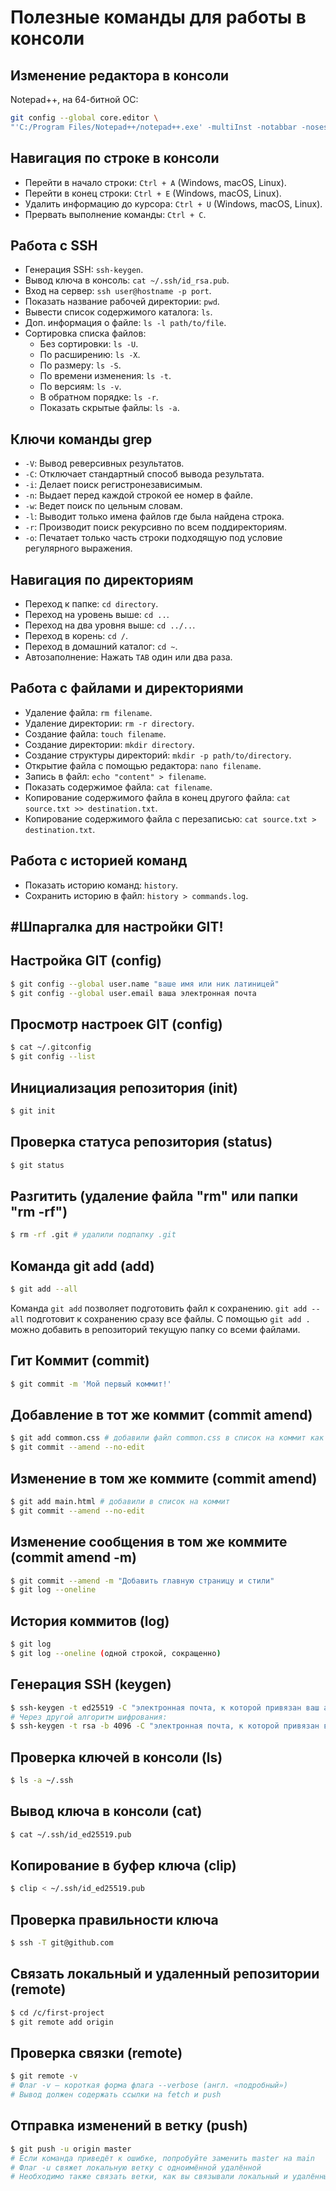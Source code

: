 # Полезные команды для работы в консоли

## Изменение редактора в консоли
Notepad++, на 64-битной ОС:

```bash
git config --global core.editor \
"'C:/Program Files/Notepad++/notepad++.exe' -multiInst -notabbar -nosession -noPlugin"
```

## Навигация по строке в консоли

- Перейти в начало строки: `Ctrl + A` (Windows, macOS, Linux).
- Перейти в конец строки: `Ctrl + E` (Windows, macOS, Linux).
- Удалить информацию до курсора: `Ctrl + U` (Windows, macOS, Linux).
- Прервать выполнение команды: `Ctrl + C`.

## Работа с SSH

- Генерация SSH: `ssh-keygen`.
- Вывод ключа в консоль: `cat ~/.ssh/id_rsa.pub`.
- Вход на сервер: `ssh user@hostname -p port`.
- Показать название рабочей директории: `pwd`.
- Вывести список содержимого каталога: `ls`.
- Доп. информация о файле: `ls -l path/to/file`.
- Сортировка списка файлов:
  - Без сортировки: `ls -U`.
  - По расширению: `ls -X`.
  - По размеру: `ls -S`.
  - По времени изменения: `ls -t`.
  - По версиям: `ls -v`.
  - В обратном порядке: `ls -r`.
  - Показать скрытые файлы: `ls -a`.

## Ключи команды grep

- `-V`: Вывод реверсивных результатов.
- `-C`: Отключает стандартный способ вывода результата.
- `-i`: Делает поиск регистронезависимым.
- `-n`: Выдает перед каждой строкой ее номер в файле.
- `-w`: Ведет поиск по цельным словам.
- `-l`: Выводит только имена файлов где была найдена строка.
- `-r`: Производит поиск рекурсивно по всем поддиректориям.
- `-o`: Печатает только часть строки подходящую под условие регулярного выражения.

## Навигация по директориям

- Переход к папке: `cd directory`.
- Переход на уровень выше: `cd ..`.
- Переход на два уровня выше: `cd ../..`.
- Переход в корень: `cd /`.
- Переход в домашний каталог: `cd ~`.
- Автозаполнение: Нажать `TAB` один или два раза.

## Работа с файлами и директориями

- Удаление файла: `rm filename`.
- Удаление директории: `rm -r directory`.
- Создание файла: `touch filename`.
- Создание директории: `mkdir directory`.
- Создание структуры директорий: `mkdir -p path/to/directory`.
- Открытие файла с помощью редактора: `nano filename`.
- Запись в файл: `echo "content" > filename`.
- Показать содержимое файла: `cat filename`.
- Копирование содержимого файла в конец другого файла: `cat source.txt >> destination.txt`.
- Копирование содержимого файла с перезаписью: `cat source.txt > destination.txt`.

## Работа с историей команд

- Показать историю команд: `history`.
- Сохранить историю в файл: `history > commands.log`.




#**Шпаргалка для настройки GIT!**
---

## Настройка GIT (config)

```bash
$ git config --global user.name "ваше имя или ник латиницей"
$ git config --global user.email ваша электронная почта
```

## Просмотр настроек GIT (config)

```bash
$ cat ~/.gitconfig
$ git config --list
```

## Инициализация репозитория (init)

```bash
$ git init
```

## Проверка статуса репозитория (status)

```bash
$ git status
```

## Разгитить (удаление файла "rm" или папки "rm -rf")

```bash
$ rm -rf .git # удалили подпапку .git
```

## Команда git add (add)
```bash
$ git add --all
```
Команда `git add` позволяет подготовить файл к сохранению. `git add --all` подготовит к сохранению сразу все файлы. С помощью `git add .` можно добавить в репозиторий текущую папку со всеми файлами.

## Гит Коммит (commit)

```bash
$ git commit -m 'Мой первый коммит!'
```

## Добавление в тот же коммит (commit amend)

```bash
$ git add common.css # добавили файл common.css в список на коммит как обычно
$ git commit --amend --no-edit
```

## Изменение в том же коммите (commit amend)

```bash
$ git add main.html # добавили в список на коммит
$ git commit --amend --no-edit 
```

## Изменение сообщения в том же коммите (commit amend -m)

```bash
$ git commit --amend -m "Добавить главную страницу и стили"
$ git log --oneline 
```

## История коммитов (log)

```bash
$ git log
$ git log --oneline (одной строкой, сокращенно)
```

## Генерация SSH (keygen)

```bash
$ ssh-keygen -t ed25519 -C "электронная почта, к которой привязан ваш аккаунт на GitHub"
# Через другой алгоритм шифрования:
$ ssh-keygen -t rsa -b 4096 -C "электронная почта, к которой привязан ваш аккаунт на GitHub"
```

## Проверка ключей в консоли (ls)

```bash
$ ls -a ~/.ssh
```

## Вывод ключа в консоли (cat)

```bash
$ cat ~/.ssh/id_ed25519.pub
```

## Копирование в буфер ключа (clip)

```bash
$ clip < ~/.ssh/id_ed25519.pub
```

## Проверка правильности ключа

```bash
$ ssh -T git@github.com
```

## Связать локальный и удаленный репозитории (remote)

```bash
$ cd /c/first-project
$ git remote add origin
```

## Проверка связки (remote)

```bash
$ git remote -v
# Флаг -v — короткая форма флага --verbose (англ. «подробный»)
# Вывод должен содержать ссылки на fetch и push
```

## Отправка изменений в ветку (push)

```bash
$ git push -u origin master
# Если команда приведёт к ошибке, попробуйте заменить master на main
# Флаг -u свяжет локальную ветку с одноимённой удалённой
# Необходимо также связать ветки, как вы связывали локальный и удалённый репозитории в предыдущем уроке
```
